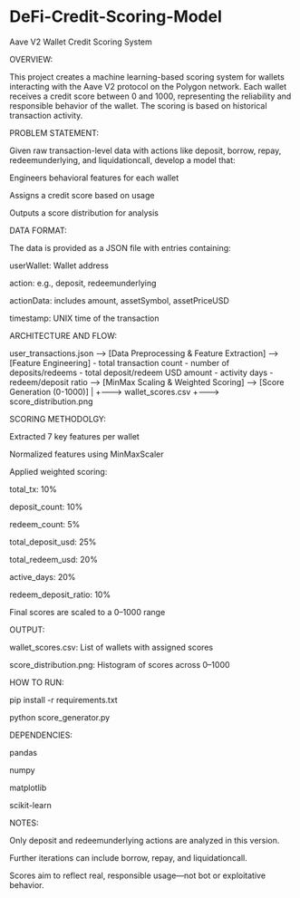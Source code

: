 # DeFi-Credit-Scoring-Model
Aave V2 Wallet Credit Scoring System

OVERVIEW:

This project creates a machine learning-based scoring system for wallets interacting with the Aave V2 protocol on the Polygon network. Each wallet receives a credit score between 0 and 1000, representing the reliability and responsible behavior of the wallet. The scoring is based on historical transaction activity.

PROBLEM STATEMENT:

Given raw transaction-level data with actions like deposit, borrow, repay, redeemunderlying, and liquidationcall, develop a model that:

Engineers behavioral features for each wallet

Assigns a credit score based on usage

Outputs a score distribution for analysis

DATA FORMAT:

The data is provided as a JSON file with entries containing:

userWallet: Wallet address

action: e.g., deposit, redeemunderlying

actionData: includes amount, assetSymbol, assetPriceUSD

timestamp: UNIX time of the transaction

ARCHITECTURE AND FLOW:

user_transactions.json
-->
[Data Preprocessing & Feature Extraction]
-->
[Feature Engineering]
        - total transaction count
        - number of deposits/redeems
        - total deposit/redeem USD amount
        - activity days
        - redeem/deposit ratio
-->
[MinMax Scaling & Weighted Scoring]
-->
[Score Generation (0-1000)]
        |
        +---> wallet_scores.csv
        +---> score_distribution.png

SCORING METHODOLGY:

Extracted 7 key features per wallet

Normalized features using MinMaxScaler

Applied weighted scoring:

total_tx: 10%

deposit_count: 10%

redeem_count: 5%

total_deposit_usd: 25%

total_redeem_usd: 20%

active_days: 20%

redeem_deposit_ratio: 10%

Final scores are scaled to a 0–1000 range

OUTPUT:

wallet_scores.csv: List of wallets with assigned scores

score_distribution.png: Histogram of scores across 0–1000

HOW TO RUN:

pip install -r requirements.txt

python score_generator.py

DEPENDENCIES:

pandas

numpy

matplotlib

scikit-learn

NOTES:

Only deposit and redeemunderlying actions are analyzed in this version.

Further iterations can include borrow, repay, and liquidationcall.

Scores aim to reflect real, responsible usage—not bot or exploitative behavior.

